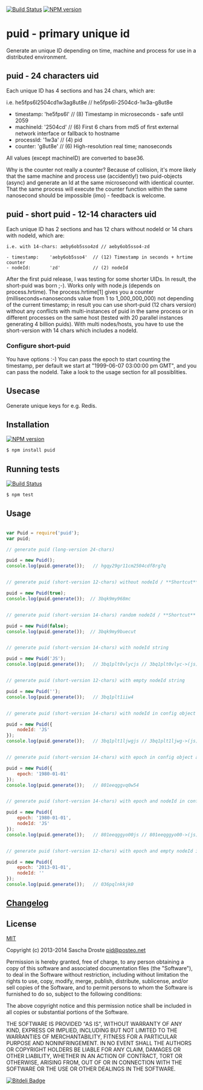 [![Build Status](https://travis-ci.org/pid/puid.png)](https://travis-ci.org/pid/puid)
[![NPM version](https://badge.fury.io/js/puid.png)](http://badge.fury.io/js/puid)

# puid - primary unique id

Generate an unique ID depending on time, machine and process for use in a distributed environment.


## puid - 24 characters uid

Each unique ID has 4 sections and has 24 chars, which are:

  i.e. he5fps6l2504cd1w3ag8ut8e // he5fps6l-2504cd-1w3a-g8ut8e
 
  - timestamp:    'he5fps6l'  // (8) Timestamp in microseconds - safe until 2059
  - machineId:    '2504cd'    // (6) First 6 chars from md5 of first external network interface or fallback to hostname
  - processId:    '1w3a'      // (4) pid
  - counter:      'g8ut8e'    // (6) High-resolution real time; nanoseconds

All values (except machineID) are converted to base36.

Why is the counter not really a counter? Because of collision, it's more likely that the same machine and process use (accidently!) two puid-objects (async) and generate an Id at the same microsecond with identical counter. That the same process will execute the counter function within the same nanosecond should be impossible (imo) - feedback is welcome.


## puid - short puid - 12-14 characters uid

Each unique ID has 2 sections and has 12 chars without nodeId or 14 chars with nodeId, which are:

    i.e. with 14-chars: aeby6ob5sso4zd // aeby6ob5sso4-zd

    - timestamp:    'aeby6ob5sso4'  // (12) Timestamp in seconds + hrtime counter
    - nodeId:       'zd'            // (2) nodeId

After the first puid release, I was testing for some shorter UIDs. In result, the short-puid was born ;-). Works only with node.js (depends on process.hrtime). The process.hrtime[1] gives you a counter (milliseconds+nanoseconds value from 1 to 1_000_000_000) not depending of the current timestamp; in result you can use short-puid (12 chars version) without any conflicts with multi-instances of puid in the same process or in different processes on the same host (tested with 20 parallel instances generating 4 billion puids). With multi nodes/hosts, you have to use the short-version with 14 chars which includes a nodeId.


### Configure short-puid

You have options :-) You can pass the epoch to start counting the timestamp, per default we start at "1999-06-07 03:00:00 pm GMT", and you can pass the nodeId. Take a look to the usage section for all possiblities.


## Usecase

Generate unique keys for e.g. Redis.


## Installation
[![NPM version](https://badge.fury.io/js/puid.png)](http://badge.fury.io/js/puid)

```bash
$ npm install puid
```


## Running tests

[![Build Status](https://travis-ci.org/pid/puid.png)](https://travis-ci.org/pid/puid)

```bash
$ npm test
```


## Usage

```js

var Puid = require('puid');
var puid;

// generate puid (long-version 24-chars) 

puid = new Puid();
console.log(puid.generate());   // hgqy29gr11cm2504cdf8rg7q


// generate puid (short-version 12-chars) without nodeId / **Shortcut**

puid = new Puid(true);
console.log(puid.generate());  // 3bqk9my968mc


// generate puid (short-version 14-chars) random nodeId / **Shortcut**

puid = new Puid(false);
console.log(puid.generate());  // 3bqk9my9buecut


// generate puid (short-version 14-chars) with nodeId string

puid = new Puid('JS');
console.log(puid.generate());   // 3bq1plt0vlycjs // 3bq1plt0vlyc->(js)


// generate puid (short-version 12-chars) with empty nodeId string

puid = new Puid('');
console.log(puid.generate());   // 3bq1plt1iiw4


// generate puid (short-version 14-chars) with nodeId in config object

puid = new Puid({
    nodeId: 'JS'
});
console.log(puid.generate());   // 3bq1plt1ljwgjs // 3bq1plt1ljwg->(js)


// generate puid (short-version 14-chars) with epoch in config object and random nodeId

puid = new Puid({
    epoch: '1980-01-01'
});
console.log(puid.generate());   // 801eeqggvq0w54


// generate puid (short-version 14-chars) with epoch and nodeId in config object

puid = new Puid({
    epoch: '1980-01-01',
    nodeId: 'JS'
});
console.log(puid.generate());   // 801eeqggyo00js // 801eeqggyo00->(js)


// generate puid (short-version 12-chars) with epoch and empty nodeId in config object

puid = new Puid({
    epoch: '2013-01-01',
    nodeId: ''
});
console.log(puid.generate());   // 036pqlnkkjk0


```


## [Changelog](https://raw.github.com/pid/puid/master/Changelog)

## License

[MIT](https://raw.github.com/pid/puid/master/LICENSE)

Copyright (c) 2013-2014 Sascha Droste <pid@posteo.net>

Permission is hereby granted, free of charge, to any person obtaining a copy
of this software and associated documentation files (the "Software"), to deal
in the Software without restriction, including without limitation the rights
to use, copy, modify, merge, publish, distribute, sublicense, and/or sell
copies of the Software, and to permit persons to whom the Software is
furnished to do so, subject to the following conditions:

The above copyright notice and this permission notice shall be included in
all copies or substantial portions of the Software.

THE SOFTWARE IS PROVIDED "AS IS", WITHOUT WARRANTY OF ANY KIND, EXPRESS OR
IMPLIED, INCLUDING BUT NOT LIMITED TO THE WARRANTIES OF MERCHANTABILITY,
FITNESS FOR A PARTICULAR PURPOSE AND NONINFRINGEMENT. IN NO EVENT SHALL THE
AUTHORS OR COPYRIGHT HOLDERS BE LIABLE FOR ANY CLAIM, DAMAGES OR OTHER
LIABILITY, WHETHER IN AN ACTION OF CONTRACT, TORT OR OTHERWISE, ARISING FROM,
OUT OF OR IN CONNECTION WITH THE SOFTWARE OR THE USE OR OTHER DEALINGS IN
THE SOFTWARE.


[![Bitdeli Badge](https://d2weczhvl823v0.cloudfront.net/pid/puid/trend.png)](https://bitdeli.com/free "Bitdeli Badge")

